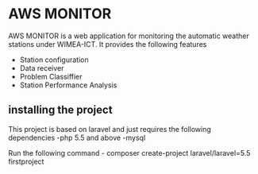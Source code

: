 
# AWS MONITOR

AWS MONITOR is a web application for monitoring the automatic weather stations under WIMEA-ICT. It provides the following features
 - Station configuration
 - Data receiver
 - Problem Classiffier
 - Station Performance Analysis

## installing the project
 This project is based on laravel and just requires the following dependencies
    -php 5.5 and above
    -mysql

Run the following command
    - composer create-project laravel/laravel=5.5 firstproject

